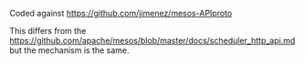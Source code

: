 

Coded against https://github.com/jimenez/mesos-APIproto 

This differs from the https://github.com/apache/mesos/blob/master/docs/scheduler_http_api.md but the mechanism is the same.